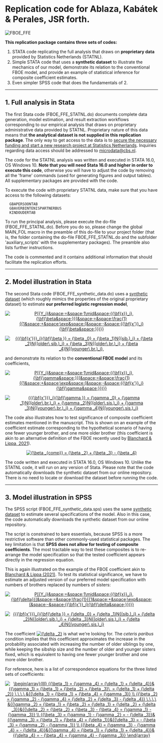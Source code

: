 # Replication code for Ablaza, Kabátek &amp; Perales, JSR forth.

![FBOE_FFE](https://www.jankabatek.com/img/Figure_FBOE_FFE.png)

**This replication package contains three sets of codes:**
1. STATA code replicating the full analysis that draws on **proprietary data** provided by Statistics Netherlands (STATNL).
2. Simple STATA code that uses a **synthetic dataset** to illustrate the mechanics of our model, demonstrate its relation to the conventional FBOE model, and provide an example of statistical inference for composite coefficient estimates.
3. Even simpler SPSS code that does the fundamentals of 2.
 
--- 

## 1. Full analysis in Stata

The first Stata code (FBOE_FFE_STATNL.do) documents complete data generation, model estimation, and result extraction workflows corresponding to our empirical analysis that draws on proprietary administrative data provided by STATNL. Proprietary nature of this data means that **the analytical dataset is not supplied in this replication package**. The only way to get access to the data is to [secure the necessary funding and start a new research project at Statistics Netherlands](https://www.cbs.nl/en-gb/onze-diensten/customised-services-microdata/microdata-conducting-your-own-research). Inquiries regarding data access should be addressed to [microdata@cbs.nl](mailto:microdata@cbs.nl). 
 
The code for the STATNL analysis was written and executed in STATA 16.0, OS Windows 10. **Note that you will need Stata 16.0 and higher in order to execute this code**, otherwise you will have to adjust the code by removing all the 'frame' commands (used for generating figures and output tables). All supplementary packages are provided with the code.       

To execute the code with proprietary STATNL data, make sure that you have access to the following datasets: 
                       
      GBAPERSOONTAB                          
      GBAVERBINTENISPARTNERBUS               
      KINDOUDERTAB                           

To run the principal analysis, please execute the do-file (FBOE_FFE_STATNL.do). Before you do so, please change the global MAIN_FOL macro in the preamble of this do-file to your project folder (that is, the folder containing the do-file FBOE_FFE_STATNL.do and the subfolder 'auxiliary_scripts' with the supplementary packages). The preamble also lists further instructions.

The code is commented and it contains additional information that should facilitate the replication efforts. 

---

## 2. Model illustration in Stata

The second Stata code (FBOE_FFE_synthetic_data.do) uses a [synthetic dataset](https://www.jankabatek.com/datasets/FBOE_FFE_pseudo_data.csv) (which roughly mimics the properties of the original proprietary dataset) to estimate **our preferred logistic regression model**,
<p align="center">
<a href="https://www.codecogs.com/eqnedit.php?latex=P[{Y_i}&space;=&space;1\mid&space;{{\bf{x}}_i},{\bf{\beta&space;}}]&space;=&space;\frac{1}{{1&space;&plus;&space;\exp&space;(&space;-&space;{{\bf{x'}}_i}{\bf{\beta&space;}})}}" target="_blank"><img src="https://latex.codecogs.com/gif.latex?P[{Y_i}&space;=&space;1\mid&space;{{\bf{x}}_i},{\bf{\beta&space;}}]&space;=&space;\frac{1}{{1&space;&plus;&space;\exp&space;(&space;-&space;{{\bf{x'}}_i}{\bf{\beta&space;}})}}" title="P[{Y_i}&space;=&space;1\mid&space;{{\bf{x}}_i},{\bf{\beta&space;}}]&space;=&space;\frac{1}{{1&space;&plus;&space;\exp&space;(&space;-&space;{{\bf{x'}}_i}{\bf{\beta&space;}})}}" /></a>

<p align="center">
<a href="https://www.codecogs.com/eqnedit.php?latex={{{\bf{x'}}}_i}{\bf{\beta&space;}}&space;=&space;{\beta&space;_0}&space;&plus;&space;{\beta&space;_1}N{(sib.)_i}&space;&plus;&space;{\beta&space;_2}N{(older\,sib.)_i}&space;&plus;&space;{\beta&space;_3}N{(older\,br.)_i}&space;&plus;&space;{\beta&space;_4}N{(younger\,br.)_i}," target="_blank"><img src="https://latex.codecogs.com/gif.latex?{{{\bf{x'}}}_i}{\bf{\beta&space;}}&space;=&space;{\beta&space;_0}&space;&plus;&space;{\beta&space;_1}N{(sib.)_i}&space;&plus;&space;{\beta&space;_2}N{(older\,sib.)_i}&space;&plus;&space;{\beta&space;_3}N{(older\,br.)_i}&space;&plus;&space;{\beta&space;_4}N{(younger\,br.)_i}," title="{{{\bf{x'}}}_i}{\bf{\beta }} = {\beta _0} + {\beta _1}N{(sib.)_i} + {\beta _2}N{(older\,sib.)_i} + {\beta _3}N{(older\,br.)_i} + {\beta _4}N{(younger\,br.)_i}," /></a>
 
and demonstrate its relation to the **conventional FBOE model** and its coefficients, 
 
<p align="center">
<a href="https://www.codecogs.com/eqnedit.php?latex=P[{Y_i}&space;=&space;1\mid&space;{{\bf{x}}_i},{\bf{\gamma&space;}}]&space;=&space;\frac{1}{{1&space;&plus;&space;\exp&space;(&space;-&space;{{\bf{x'}}_i}{\bf{\gamma&space;}})}}" target="_blank"><img src="https://latex.codecogs.com/gif.latex?P[{Y_i}&space;=&space;1\mid&space;{{\bf{x}}_i},{\bf{\gamma&space;}}]&space;=&space;\frac{1}{{1&space;&plus;&space;\exp&space;(&space;-&space;{{\bf{x'}}_i}{\bf{\gamma&space;}})}}" title="P[{Y_i}&space;=&space;1\mid&space;{{\bf{x}}_i},{\bf{\gamma&space;}}]&space;=&space;\frac{1}{{1&space;&plus;&space;\exp&space;(&space;-&space;{{\bf{x'}}_i}{\bf{\gamma&space;}})}}" /></a>

<p align="center">
<a href="https://www.codecogs.com/eqnedit.php?latex={{{\bf{x'}}}_i}{\bf{\gamma&space;}}&space;=&space;{\gamma&space;_0}&space;&plus;&space;{\gamma&space;_1}N{(older\,br.)_i}&space;&plus;&space;{\gamma&space;_2}N{(older\,sis.)_i}&space;&plus;&space;{\gamma&space;_3}N{(younger\,br.)_i}&space;&plus;&space;{\gamma&space;_4}N{(younger\,sis.)_i}" target="_blank"><img src="https://latex.codecogs.com/gif.latex?{{{\bf{x'}}}_i}{\bf{\gamma&space;}}&space;=&space;{\gamma&space;_0}&space;&plus;&space;{\gamma&space;_1}N{(older\,br.)_i}&space;&plus;&space;{\gamma&space;_2}N{(older\,sis.)_i}&space;&plus;&space;{\gamma&space;_3}N{(younger\,br.)_i}&space;&plus;&space;{\gamma&space;_4}N{(younger\,sis.)_i}" title="{{{\bf{x'}}}_i}{\bf{\gamma }} = {\gamma _0} + {\gamma _1}N{(older\,br.)_i} + {\gamma _2}N{(older\,sis.)_i} + {\gamma _3}N{(younger\,br.)_i} + {\gamma _4}N{(younger\,sis.)_i}" /></a>

The code also illustrates how to test significance of composite coefficient estimates mentioned in the manuscript. This is shown on an example of the coefficient estimate corresponding to the hypothetical scenario of having one fewer younger brother, and one more older brother (this coefficient is akin to an alternative definition of the FBOE recently used by [Blanchard & Lippa, 2021](https://pubmed.ncbi.nlm.nih.gov/33025292/)).

<p align="center">
<a href="https://www.codecogs.com/eqnedit.php?latex={\beta&space;_{comp}}&space;=&space;{\beta&space;_2}&space;&plus;&space;{\beta&space;_3}&space;-&space;{\beta&space;_4}" target="_blank"><img src="https://latex.codecogs.com/gif.latex?{\beta&space;_{comp}}&space;=&space;{\beta&space;_2}&space;&plus;&space;{\beta&space;_3}&space;-&space;{\beta&space;_4}" title="{\beta _{comp}} = {\beta _2} + {\beta _3} - {\beta _4}" /></a>

The code written and executed in STATA 16.0, OS Windows 10. Unlike the STATNL code, it will run on any version of Stata. Please note that the code automatically downloads the synthetic dataset from our online repository. There is no need to locate or download the dataset before running the code. 

---

## 3. Model illustration in SPSS

The SPSS script (FBOE_FFE_synthetic_data.sps) uses the same [synthetic dataset](https://www.jankabatek.com/datasets/FBOE_FFE_pseudo_data.csv) to estimate several specifications of the model. Also in this case, the code automatically downloads the synthetic dataset from our online repository.

The script is constrained to bare essentials, because SPSS is a more restrictive software than other commonly-used statistical packages. The key limitation is that **SPSS does not allow for testing of composite coefficients**. The most tractable way to test these composites is to re-arrange the model specification so that the tested coefficient appears directly in the regression equation. 

This is again illustrated on the example of the FBOE coefficient akin to [Blanchard & Lippa (2021)](https://pubmed.ncbi.nlm.nih.gov/33025292/). To test its statistical significance, we have to estimate an adjusted version of our preferred model specification with numbers of brothers replaced by numbers of sisters:

<p align="center">
<a href="https://www.codecogs.com/eqnedit.php?latex=P[{Y_i}&space;=&space;1\mid&space;{{\bf{x}}_i},{\bf{\delta}}]&space;=&space;\frac{1}{{1&space;&plus;&space;\exp&space;(&space;-&space;{{\bf{x'}}_i}{\bf{\delta&space;}})}}" target="_blank"><img src="https://latex.codecogs.com/gif.latex?P[{Y_i}&space;=&space;1\mid&space;{{\bf{x}}_i},{\bf{\delta}}]&space;=&space;\frac{1}{{1&space;&plus;&space;\exp&space;(&space;-&space;{{\bf{x'}}_i}{\bf{\delta&space;}})}}" title="P[{Y_i}&space;=&space;1\mid&space;{{\bf{x}}_i},{\bf{\delta}}]&space;=&space;\frac{1}{{1&space;&plus;&space;\exp&space;(&space;-&space;{{\bf{x'}}_i}{\bf{\delta&space;}})}}" /></a>

<p align="center">
<a href="https://www.codecogs.com/eqnedit.php?latex={{{\bf{x'}}}_i}{\bf{\delta&space;}}&space;=&space;{\delta&space;_0}&space;&plus;&space;{\delta&space;_1}N{(sib.)_i}&space;&plus;&space;{\delta&space;_2}N{(older\,sib.)_i}&space;&plus;&space;{\delta&space;_3}N{(older\,sis.)_i}&space;&plus;&space;{\delta&space;_4}N{(younger\,sis.)_i}" target="_blank"><img src="https://latex.codecogs.com/gif.latex?{{{\bf{x'}}}_i}{\bf{\delta&space;}}&space;=&space;{\delta&space;_0}&space;&plus;&space;{\delta&space;_1}N{(sib.)_i}&space;&plus;&space;{\delta&space;_2}N{(older\,sib.)_i}&space;&plus;&space;{\delta&space;_3}N{(older\,sis.)_i}&space;&plus;&space;{\delta&space;_4}N{(younger\,sis.)_i}" title="{{{\bf{x'}}}_i}{\bf{\delta }} = {\delta _0} + {\delta _1}N{(sib.)_i} + {\delta _2}N{(older\,sib.)_i} + {\delta _3}N{(older\,sis.)_i} + {\delta _4}N{(younger\,sis.)_i}" /></a>

The coefficient <a href="https://www.codecogs.com/eqnedit.php?latex={\delta&space;_2}" target="_blank"><img src="https://latex.codecogs.com/gif.latex?{\delta&space;_2}" title="{\delta _2}" /></a> is what we're looking for. The *ceteris paribus* condition implies that this coefficient approximates the increase in the probability associated with increasing the number of older siblings by one, while keeping the sibship size and the number of older and younger sisters fixed, which is equivalent to having one fewer younger brother and one more older brother.

For reference, here is a list of correspondence equations for the three listed sets of coefficients:

<p align="center">
<a href="https://www.codecogs.com/eqnedit.php?latex=\begin{array}{lll}&space;{{\beta&space;_1}&space;=&space;{\gamma&space;_4}&space;=&space;{\delta&space;_1}&space;&plus;&space;{\delta&space;_4}}&{{\gamma&space;_1}&space;=&space;{\beta&space;_1}&space;&plus;&space;{\beta&space;_2}&space;&plus;&space;{\beta&space;_3}\,&space;=&space;{\delta&space;_1}&space;&plus;&space;{\delta&space;_2}}&space;\,\,\,\&space;&{{\delta&space;_1}&space;=&space;{\beta&space;_1}&space;&plus;&space;{\beta&space;_4}&space;=&space;{\gamma&space;_3}}&space;\\&space;{{\beta&space;_2}&space;=&space;{\gamma&space;_2}&space;-&space;{\gamma&space;_4}&space;=&space;{\delta&space;_2}&space;&plus;&space;{\delta&space;_3}&space;-&space;{\delta&space;_4}}&space;\,\,\,\&space;&{{\gamma&space;_2}&space;=&space;{\beta&space;_1}&space;&plus;&space;{\beta&space;_2}&space;=&space;{\delta&space;_1}&space;&plus;&space;{\delta&space;_2}&space;&plus;&space;{\delta&space;_3}}&{{\delta&space;_2}&space;=&space;{\beta&space;_2}&space;&plus;&space;{\beta&space;_3}&space;-&space;{\beta&space;_4}&space;=&space;{\gamma&space;_1}&space;-&space;{\gamma&space;_3}}&space;\\&space;{{\beta&space;_3}&space;=&space;{\gamma&space;_1}&space;-&space;{\gamma&space;_2}&space;=&space;-&space;{\delta&space;_3}}&{{\gamma&space;_3}&space;=&space;{\beta&space;_1}&space;&plus;&space;{\beta&space;_4}&space;=&space;{\delta&space;_1}}&{{\delta&space;_3}&space;=&space;-&space;{\beta&space;_3}&space;=&space;{\gamma&space;_2}&space;-&space;{\gamma&space;_1}}&space;\\&space;{{\beta&space;_4}&space;=&space;{\gamma&space;_3}&space;-&space;{\gamma&space;_4}&space;=&space;-&space;{\delta&space;_4}}&{{\gamma&space;_4}&space;=&space;{\beta&space;_1}&space;=&space;{\delta&space;_1}&space;&plus;&space;{\delta&space;_4}}&{{\delta&space;_4}&space;=&space;-&space;{\beta&space;_4}&space;=&space;{\gamma&space;_4}&space;-&space;{\gamma&space;_3}}&space;\end{array}" target="_blank"><img src="https://latex.codecogs.com/gif.latex?\begin{array}{lll}&space;{{\beta&space;_1}&space;=&space;{\gamma&space;_4}&space;=&space;{\delta&space;_1}&space;&plus;&space;{\delta&space;_4}}&{{\gamma&space;_1}&space;=&space;{\beta&space;_1}&space;&plus;&space;{\beta&space;_2}&space;&plus;&space;{\beta&space;_3}\,&space;=&space;{\delta&space;_1}&space;&plus;&space;{\delta&space;_2}}&space;\,\,\,\&space;&{{\delta&space;_1}&space;=&space;{\beta&space;_1}&space;&plus;&space;{\beta&space;_4}&space;=&space;{\gamma&space;_3}}&space;\\&space;{{\beta&space;_2}&space;=&space;{\gamma&space;_2}&space;-&space;{\gamma&space;_4}&space;=&space;{\delta&space;_2}&space;&plus;&space;{\delta&space;_3}&space;-&space;{\delta&space;_4}}&space;\,\,\,\&space;&{{\gamma&space;_2}&space;=&space;{\beta&space;_1}&space;&plus;&space;{\beta&space;_2}&space;=&space;{\delta&space;_1}&space;&plus;&space;{\delta&space;_2}&space;&plus;&space;{\delta&space;_3}}&{{\delta&space;_2}&space;=&space;{\beta&space;_2}&space;&plus;&space;{\beta&space;_3}&space;-&space;{\beta&space;_4}&space;=&space;{\gamma&space;_1}&space;-&space;{\gamma&space;_3}}&space;\\&space;{{\beta&space;_3}&space;=&space;{\gamma&space;_1}&space;-&space;{\gamma&space;_2}&space;=&space;-&space;{\delta&space;_3}}&{{\gamma&space;_3}&space;=&space;{\beta&space;_1}&space;&plus;&space;{\beta&space;_4}&space;=&space;{\delta&space;_1}}&{{\delta&space;_3}&space;=&space;-&space;{\beta&space;_3}&space;=&space;{\gamma&space;_2}&space;-&space;{\gamma&space;_1}}&space;\\&space;{{\beta&space;_4}&space;=&space;{\gamma&space;_3}&space;-&space;{\gamma&space;_4}&space;=&space;-&space;{\delta&space;_4}}&{{\gamma&space;_4}&space;=&space;{\beta&space;_1}&space;=&space;{\delta&space;_1}&space;&plus;&space;{\delta&space;_4}}&{{\delta&space;_4}&space;=&space;-&space;{\beta&space;_4}&space;=&space;{\gamma&space;_4}&space;-&space;{\gamma&space;_3}}&space;\end{array}" title="\begin{array}{lll} {{\beta _1} = {\gamma _4} = {\delta _1} + {\delta _4}}&{{\gamma _1} = {\beta _1} + {\beta _2} + {\beta _3}\, = {\delta _1} + {\delta _2}} \,\,\,\ &{{\delta _1} = {\beta _1} + {\beta _4} = {\gamma _3}} \\ {{\beta _2} = {\gamma _2} - {\gamma _4} = {\delta _2} + {\delta _3} - {\delta _4}} \,\,\,\ &{{\gamma _2} = {\beta _1} + {\beta _2} = {\delta _1} + {\delta _2} + {\delta _3}}&{{\delta _2} = {\beta _2} + {\beta _3} - {\beta _4} = {\gamma _1} - {\gamma _3}} \\ {{\beta _3} = {\gamma _1} - {\gamma _2} = - {\delta _3}}&{{\gamma _3} = {\beta _1} + {\beta _4} = {\delta _1}}&{{\delta _3} = - {\beta _3} = {\gamma _2} - {\gamma _1}} \\ {{\beta _4} = {\gamma _3} - {\gamma _4} = - {\delta _4}}&{{\gamma _4} = {\beta _1} = {\delta _1} + {\delta _4}}&{{\delta _4} = - {\beta _4} = {\gamma _4} - {\gamma _3}} \end{array}" /></a>
